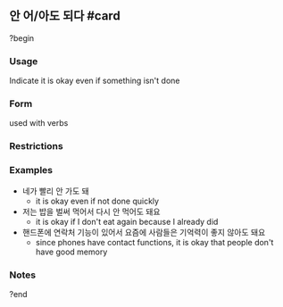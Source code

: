 ## 안 어/아도 되다 #card
?begin
### Usage
Indicate it is okay even if something isn't done
### Form
used with verbs
### Restrictions
### Examples
- 네가 빨리 안 가도 돼
	- it is okay even if not done quickly
- 저는 밥을 벌써 먹어서 다시 안 먹어도 돼요
	- it is okay if I don't eat again because I already did
- 핸드폰에 연락처 기능이 있어서 요즘에 사람들은 기억력이 좋지 않아도 돼요
	- since phones have contact functions, it is okay that people don't have good memory
### Notes
?end
